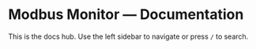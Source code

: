 # Modbus Monitor — Documentation

This is the docs hub. Use the left sidebar to navigate or press `/` to search.
